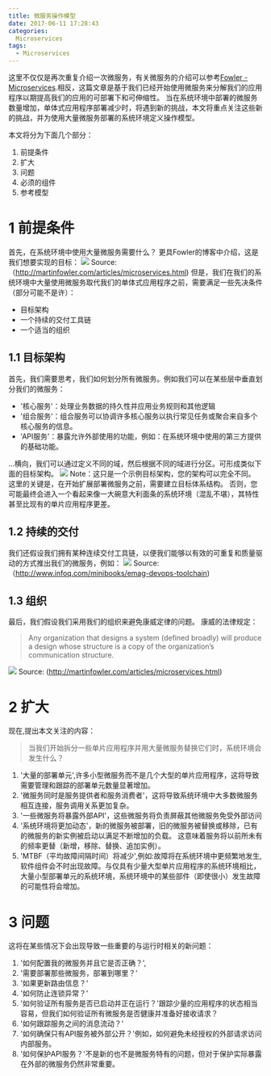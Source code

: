 ```yaml
---
title: 微服务操作模型
date: 2017-06-11 17:28:43
categories:
  Microservices
tags: 
  - Microservices
---
```


这里不仅仅是再次重复介绍一次微服务，有关微服务的介绍可以参考[Fowler - Microservices](http://martinfowler.com/articles/microservices.htmlFowler-Microservices).相反，这篇文章是基于我们已经开始使用微服务来分解我们的应用程序以期提高我们的应用的可部署下和可伸缩性。
当在系统环境中部署的微服务数量增加，单体式应用程序部署减少时，将遇到新的挑战，本文将重点关注这些新的挑战，并为使用大量微服务部署的系统环境定义操作模型。

本文将分为下面几个部分：
1. 前提条件
2. 扩大
3. 问题
4. 必须的组件
5. 参考模型

# 1 前提条件
首先，在系统环境中使用大量微服务需要什么？
更具Fowler的博客中介绍，这是我们想要实现的目标：
![](./microservices-1.png)
Source: （http://martinfowler.com/articles/microservices.html)
但是，我们在我们的系统环境中大量使用微服务取代我们的单体式应用程序之前，需要满足一些先决条件（部分可能不是许）：
- 目标架构
- 一个持续的交付工具链
- 一个适当的组织

## 1.1 目标架构
首先，我们需要思考，我们如何划分所有微服务。例如我们可以在某些层中垂直划分我们的微服务：
- '核心服务'：处理业务数据的持久性并应用业务规则和其他逻辑
- '组合服务'：组合服务可以协调许多核心服务以执行常见任务或聚合来自多个核心服务的信息。
- 'API服务'：暴露允许外部使用的功能，例如：在系统环境中使用的第三方提供的基础功能。

...横向，我们可以通过定义不同的域，然后根据不同的域进行分区。可形成类似下面的目标架构。
![](./microservices-architecture.png)
Note：这只是一个示例目标架构，您的架构可以完全不同。 这里的关键是，在开始扩展部署微服务之前，需要建立目标体系结构。 否则，您可能最终会进入一个看起来像一大碗意大利面条的系统环境（混乱不堪），其特性甚至比现有的单片应用程序更差。

## 1.2 持续的交付
我们还假设我们拥有某种连续交付工具链，以便我们能够以有效的可重复和质量驱动的方式推出我们的微服务，例如：
![](./microservices-1-2.png)
Source:（http://www.infoq.com/minibooks/emag-devops-toolchain)

## 1.3 组织
最后，我们假设我们采用我们的组织来避免康威定律的问题。 康威的法律规定：
> Any organization that designs a system (defined broadly) will produce a design whose structure is a copy of the organization’s communication structure. 

![](./microservices-1-1.png)
Source: (http://martinfowler.com/articles/microservices.html)

# 2 扩大
现在,提出本文关注的内容：
> 当我们开始拆分一些单片应用程序并用大量微服务替换它们时，系统环境会发生什么？
1. '大量的部署单元',许多小型微服务而不是几个大型的单片应用程序，这将导致需要管理和跟踪的部署单元数量显著增加。
2. '微服务同时是服务提供者和服务消费者'，这将导致系统环境中大多数微服务相互连接，服务调用关系更加复杂。
3. '一些微服务将暴露外部API'，这些微服务将负责屏蔽其他微服务免受外部访问
4. '系统环境将更加动态'，新的微服务被部署，旧的微服务被替换或移除，已有的微服务的新实例被启动以满足不断增加的负载。 这意味着服务将以前所未有的频率更替（新增，移除、替换、追加实例）。
5. 'MTBF（平均故障间隔时间）将减少',例如:故障将在系统环境中更频繁地发生,软件组件会不时出现故障。与仅具有少量大型单片应用程序的系统环境相比，大量小型部署单元的系统环境，系统环境中的某些部件（即使很小）发生故障的可能性将会增加。

# 3 问题
这将在某些情况下会出现导致一些重要的与运行时相关的新问题：
1. '如何配置我的微服务并且它是否正确？',
2. '需要部署那些微服务，部署到哪里？'
3. '如果更新路由信息？‘
4. '如何防止连锁异常？'
5. '如何验证所有服务是否已启动并正在运行？'跟踪少量的应用程序的状态相当容易，但我们如何验证所有微服务是否健康并准备好接收请求？
6. '如何跟踪服务之间的消息流动？'
7. '如何确保只有API服务被外部公开？'例如，如何避免未经授权的外部请求访问内部服务。
8. '如何保护API服务？'不是新的也不是微服务特有的问题，但对于保护实际暴露在外部的微服务仍然非常重要。
